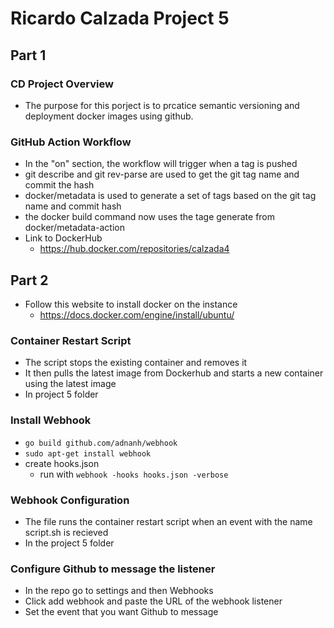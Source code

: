 # Ricardo Calzada Project 5

## Part 1

### CD Project Overview
- The purpose for this porject is to prcatice semantic versioning and deployment docker images using github. 

### GitHub Action Workflow
- In the "on" section, the workflow will trigger when a tag is pushed
- git describe and git rev-parse are used to get the git tag name and commit the hash
- docker/metadata is used to generate a set of tags based on the git tag name and commit hash
- the docker build command now uses the tage generate from docker/metadata-action
- Link to DockerHub
	- https://hub.docker.com/repositories/calzada4

## Part 2
- Follow this website to install docker on the instance
	- https://docs.docker.com/engine/install/ubuntu/

### Container Restart Script
- The script stops the existing container and removes it
- It then pulls the latest image from Dockerhub and starts a new container using the latest image
- In project 5 folder 

### Install Webhook
- `go build github.com/adnanh/webhook`
- `sudo apt-get install webhook`
- create hooks.json
	- run with `webhook -hooks hooks.json -verbose`

### Webhook Configuration
- The file runs the container restart script when an event with the name script.sh is recieved
- In the project 5 folder

### Configure Github to message the listener
- In the repo go to settings and then Webhooks
- Click add webhook and paste the URL of the webhook listener
- Set the event that you want Github to message
